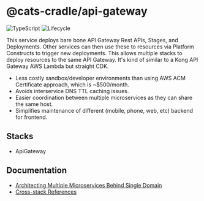 # @cats-cradle/api-gateway

![TypeScript](https://shields.io/badge/TypeScript-3178C6?logo=TypeScript&logoColor=FFF&style=flat-square)
![Lifecycle](https://img.shields.io/badge/lifecycle-stable-brightgreen)

This service deploys bare bone API Gateway Rest APIs, Stages, and Deployments.
Other services can then use these to resources via Platform Constructs to
trigger new deployments. This allows multiple stacks to deploy resources to the
same API Gateway. It's kind of similar to a Kong API Gateway AWS Lambda but
straight CDK.

- Less costly sandbox/developer environments than using AWS ACM Certificate
  approach, which is ~$500/month.
- Avoids interservice DNS TTL caching issues.
- Easier coordination between multiple microservices as they can share the same
  host.
- Simplifies maintenance of different (mobile, phone, web, etc) backend for
  frontend.

## Stacks

- ApiGateway

## Documentation

- [Architecting Multiple Microservices Behind Single Domain](https://aws.amazon.com/blogs/compute/architecting-multiple-microservices-behind-a-single-domain-with-amazon-api-gateway/)
- [Cross-stack References](https://docs.aws.amazon.com/AWSCloudFormation/latest/UserGuide/walkthrough-crossstackref.html)
